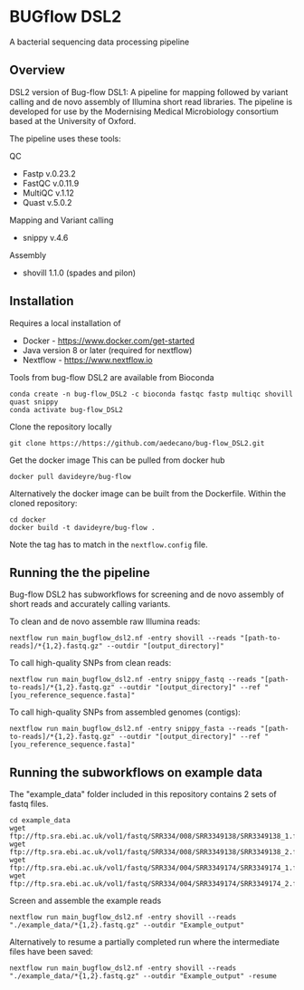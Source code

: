 # BUGflow DSL2
A bacterial sequencing data processing pipeline

## Overview
DSL2 version of Bug-flow DSL1: A pipeline for mapping followed by variant calling and de novo assembly of Illumina short read libraries. The pipeline is developed for use by the Modernising Medical Microbiology consortium based at the University of Oxford.


The pipeline uses these tools:

QC
 - Fastp v.0.23.2
 - FastQC v.0.11.9
 - MultiQC v.1.12
 - Quast v.5.0.2

Mapping and Variant calling
 - snippy v.4.6
 
Assembly
 - shovill 1.1.0 (spades and pilon) 

## Installation
Requires a local installation of 
* Docker - https://www.docker.com/get-started
* Java version 8 or later (required for nextflow)
* Nextflow - https://www.nextflow.io

Tools from bug-flow DSL2 are available from Bioconda
```
conda create -n bug-flow_DSL2 -c bioconda fastqc fastp multiqc shovill quast snippy
conda activate bug-flow_DSL2
```

Clone the repository locally
```
git clone https://https://github.com/aedecano/bug-flow_DSL2.git
```

Get the docker image
This can be pulled from docker hub
```
docker pull davideyre/bug-flow
```

Alternatively the docker image can be built from the Dockerfile. Within the cloned repository:
```
cd docker
docker build -t davideyre/bug-flow .
```
Note the tag has to match in the `nextflow.config` file.

## Running the the pipeline

Bug-flow DSL2 has subworkflows for screening and de novo assembly of short reads and accurately calling variants.

To clean and de novo assemble raw Illumina reads:

```
nextflow run main_bugflow_dsl2.nf -entry shovill --reads "[path-to-reads]/*{1,2}.fastq.gz" --outdir "[output_directory]"
```

To call high-quality SNPs from clean reads:

```
nextflow run main_bugflow_dsl2.nf -entry snippy_fastq --reads "[path-to-reads]/*{1,2}.fastq.gz" --outdir "[output_directory]" --ref "[you_reference_sequence.fasta]"
```

To call high-quality SNPs from assembled genomes (contigs):

```
nextflow run main_bugflow_dsl2.nf -entry snippy_fasta --reads "[path-to-reads]/*{1,2}.fastq.gz" --outdir "[output_directory]" --ref "[you_reference_sequence.fasta]"
```

## Running the subworkflows on example data

The "example_data" folder included in this repository contains 2 sets of fastq files.

```
cd example_data
wget ftp://ftp.sra.ebi.ac.uk/vol1/fastq/SRR334/008/SRR3349138/SRR3349138_1.fastq.gz
wget ftp://ftp.sra.ebi.ac.uk/vol1/fastq/SRR334/008/SRR3349138/SRR3349138_2.fastq.gz
wget ftp://ftp.sra.ebi.ac.uk/vol1/fastq/SRR334/004/SRR3349174/SRR3349174_1.fastq.gz
wget ftp://ftp.sra.ebi.ac.uk/vol1/fastq/SRR334/004/SRR3349174/SRR3349174_2.fastq.gz
```
Screen and assemble the example reads

```
nextflow run main_bugflow_dsl2.nf -entry shovill --reads "./example_data/*{1,2}.fastq.gz" --outdir "Example_output"
```

Alternatively to resume a partially completed run where the intermediate files have been saved:
```
nextflow run main_bugflow_dsl2.nf -entry shovill --reads "./example_data/*{1,2}.fastq.gz" --outdir "Example_output" -resume
```



